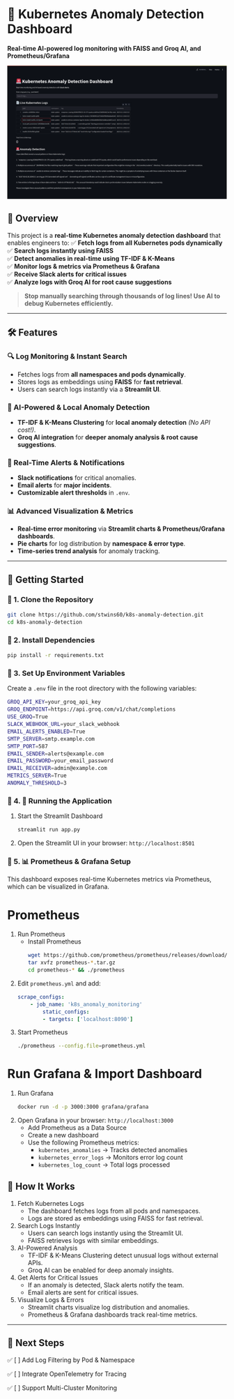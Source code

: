 # 🚀 Kubernetes Anomaly Detection Dashboard  
**Real-time AI-powered log monitoring with FAISS and Groq AI, and Prometheus/Grafana**

![Dashboard Screenshot](./images/screenshot.png)

## **📖 Overview**
This project is a **real-time Kubernetes anomaly detection dashboard** that enables engineers to:
✅ **Fetch logs from all Kubernetes pods dynamically**  
✅ **Search logs instantly using FAISS**  
✅ **Detect anomalies in real-time using TF-IDF & K-Means**  
✅ **Monitor logs & metrics via Prometheus & Grafana**  
✅ **Receive Slack alerts for critical issues**  
✅ **Analyze logs with Groq AI for root cause suggestions**

> **Stop manually searching through thousands of log lines! Use AI to debug Kubernetes efficiently.**

---

## 🛠️ Features  
### 🔍 Log Monitoring & Instant Search  
- Fetches logs from **all namespaces and pods dynamically**.  
- Stores logs as embeddings using **FAISS** for **fast retrieval**.  
- Users can search logs instantly via a **Streamlit UI**.  

### 🧠 AI-Powered & Local Anomaly Detection  
- **TF-IDF & K-Means Clustering** for **local anomaly detection** *(No API cost!)*.  
- **Groq AI integration** for **deeper anomaly analysis & root cause suggestions**.  

### 📡 Real-Time Alerts & Notifications  
- **Slack notifications** for critical anomalies.  
- **Email alerts** for **major incidents**.  
- **Customizable alert thresholds** in `.env`.  

### 📊 Advanced Visualization & Metrics  
- **Real-time error monitoring** via **Streamlit charts & Prometheus/Grafana dashboards**.  
- **Pie charts** for log distribution by **namespace & error type**.  
- **Time-series trend analysis** for anomaly tracking.  


---

## **🚀 Getting Started**
### **🔹 1. Clone the Repository**
```bash
git clone https://github.com/stwins60/k8s-anomaly-detection.git
cd k8s-anomaly-detection
```
### **🔹 2. Install Dependencies**
```bash
pip install -r requirements.txt
```
### **🔹 3. Set Up Environment Variables**
Create a `.env` file in the root directory with the following variables:
```bash
GROQ_API_KEY=your_groq_api_key
GROQ_ENDPOINT=https://api.groq.com/v1/chat/completions
USE_GROQ=True
SLACK_WEBHOOK_URL=your_slack_webhook
EMAIL_ALERTS_ENABLED=True
SMTP_SERVER=smtp.example.com
SMTP_PORT=587
EMAIL_SENDER=alerts@example.com
EMAIL_PASSWORD=your_email_password
EMAIL_RECEIVER=admin@example.com
METRICS_SERVER=True
ANOMALY_THRESHOLD=3
```
### **🔹 4. 🔧 Running the Application**
1. Start the Streamlit Dashboard
    ```bash
    streamlit run app.py
    ```
2. Open the Streamlit UI in your browser: `http://localhost:8501`

### **🔹 5. 📊 Prometheus & Grafana Setup**
This dashboard exposes real-time Kubernetes metrics via Prometheus, which can be visualized in Grafana.
# Prometheus
1. Run Prometheus
    - Install Prometheus
        ```bash
        wget https://github.com/prometheus/prometheus/releases/download/v2.41.0/prometheus-2.41.0.linux-amd64.tar.gz
        tar xvfz prometheus-*.tar.gz
        cd prometheus-* && ./prometheus
        ```
2. Edit `prometheus.yml` and add:
    ```yaml
    scrape_configs:
        - job_name: 'k8s_anomaly_monitoring'
            static_configs:
            - targets: ['localhost:8090']
    ```
3. Start Prometheus
    ```bash
    ./prometheus --config.file=prometheus.yml
    ```
# Run Grafana & Import Dashboard
1. Run Grafana
    ```bash
    docker run -d -p 3000:3000 grafana/grafana
    ```
2. Open Grafana in your browser: `http://localhost:3000`
    - Add Prometheus as a Data Source
    - Create a new dashboard
    - Use the following Prometheus metrics:
        - `kubernetes_anomalies` → Tracks detected anomalies
        - `kubernetes_error_logs` → Monitors error log count
        - `kubernetes_log_count` → Total logs processed

## **📌 How It Works**
1. Fetch Kubernetes Logs
    - The dashboard fetches logs from all pods and namespaces.
    - Logs are stored as embeddings using FAISS for fast retrieval.
2. Search Logs Instantly
    - Users can search logs instantly using the Streamlit UI.
    - FAISS retrieves logs with similar embeddings.
3. AI-Powered Analysis
    - TF-IDF & K-Means Clustering detect unusual logs without external APIs.
    - Groq AI can be enabled for deep anomaly insights.
4. Get Alerts for Critical Issues
    - If an anomaly is detected, Slack alerts notify the team.
    - Email alerts are sent for critical issues.
5. Visualize Logs & Errors
    - Streamlit charts visualize log distribution and anomalies.
    - Prometheus & Grafana dashboards track real-time metrics.

---

## **🎯 Next Steps**

✅ [ ] Add Log Filtering by Pod & Namespace

✅ [ ] Integrate OpenTelemetry for Tracing

✅ [ ] Support Multi-Cluster Monitoring